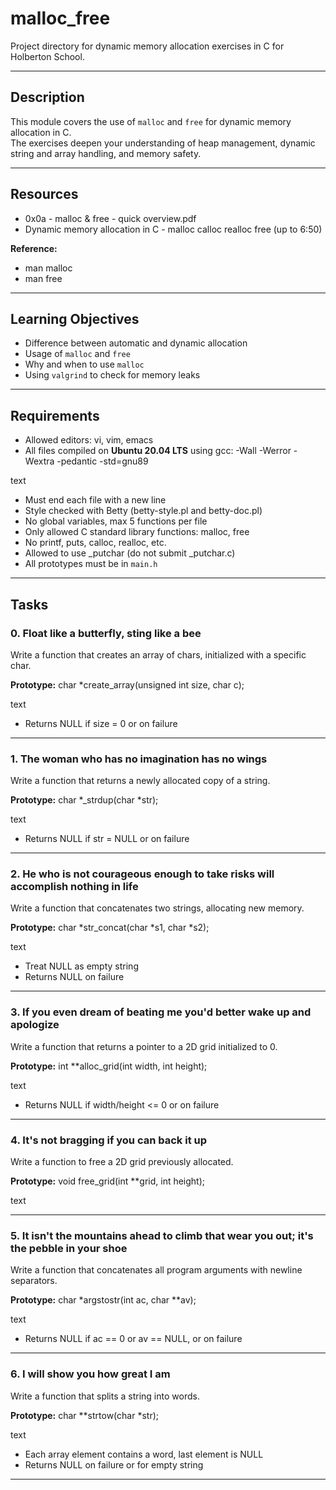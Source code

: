 
# malloc_free

Project directory for dynamic memory allocation exercises in C for Holberton School.

---

## Description

This module covers the use of `malloc` and `free` for dynamic memory allocation in C.  
The exercises deepen your understanding of heap management, dynamic string and array handling, and memory safety.

---

## Resources

- 0x0a - malloc & free - quick overview.pdf
- Dynamic memory allocation in C - malloc calloc realloc free (up to 6:50)

**Reference:**  
- man malloc  
- man free

---

## Learning Objectives

- Difference between automatic and dynamic allocation
- Usage of `malloc` and `free`
- Why and when to use `malloc`
- Using `valgrind` to check for memory leaks

---

## Requirements

- Allowed editors: vi, vim, emacs
- All files compiled on **Ubuntu 20.04 LTS** using gcc:
-Wall -Werror -Wextra -pedantic -std=gnu89

text
- Must end each file with a new line
- Style checked with Betty (betty-style.pl and betty-doc.pl)
- No global variables, max 5 functions per file
- Only allowed C standard library functions: malloc, free
- No printf, puts, calloc, realloc, etc.
- Allowed to use _putchar (do not submit _putchar.c)
- All prototypes must be in `main.h`

---

## Tasks

### 0. Float like a butterfly, sting like a bee

Write a function that creates an array of chars, initialized with a specific char.

**Prototype:**
char *create_array(unsigned int size, char c);

text
- Returns NULL if size = 0 or on failure

---

### 1. The woman who has no imagination has no wings

Write a function that returns a newly allocated copy of a string.

**Prototype:**
char *_strdup(char *str);

text
- Returns NULL if str = NULL or on failure

---

### 2. He who is not courageous enough to take risks will accomplish nothing in life

Write a function that concatenates two strings, allocating new memory.

**Prototype:**
char *str_concat(char *s1, char *s2);

text
- Treat NULL as empty string
- Returns NULL on failure

---

### 3. If you even dream of beating me you'd better wake up and apologize

Write a function that returns a pointer to a 2D grid initialized to 0.

**Prototype:**
int **alloc_grid(int width, int height);

text
- Returns NULL if width/height <= 0 or on failure

---

### 4. It's not bragging if you can back it up

Write a function to free a 2D grid previously allocated.

**Prototype:**
void free_grid(int **grid, int height);

text

---

### 5. It isn't the mountains ahead to climb that wear you out; it's the pebble in your shoe

Write a function that concatenates all program arguments with newline separators.

**Prototype:**
char *argstostr(int ac, char **av);

text
- Returns NULL if ac == 0 or av == NULL, or on failure

---

### 6. I will show you how great I am

Write a function that splits a string into words.

**Prototype:**
char **strtow(char *str);

text
- Each array element contains a word, last element is NULL
- Returns NULL on failure or for empty string

---
